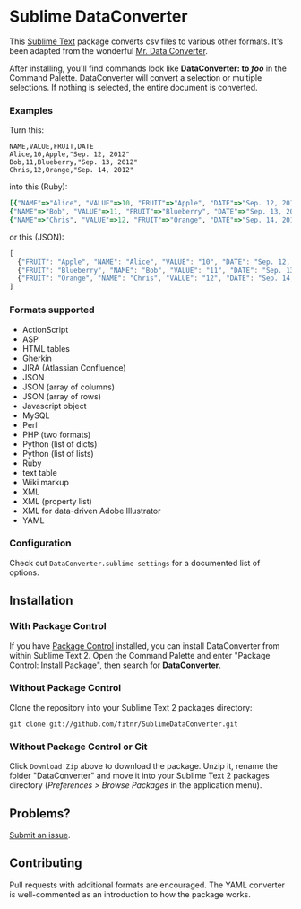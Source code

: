 # Sublime DataConverter

This [Sublime Text](http://www.sublimetext.com/) package converts csv files to various other formats. It's been adapted from the wonderful [Mr. Data Converter](http://shancarter.com/data_converter/).

After installing, you'll find commands look like __DataConverter: to *foo*__ in the Command Palette. DataConverter will convert a selection or multiple selections. If nothing is selected, the entire document is converted.

### Examples

Turn this:

    NAME,VALUE,FRUIT,DATE
    Alice,10,Apple,"Sep. 12, 2012"
    Bob,11,Blueberry,"Sep. 13, 2012"
    Chris,12,Orange,"Sep. 14, 2012"

into this (Ruby):

```ruby
[{"NAME"=>"Alice", "VALUE"=>10, "FRUIT"=>"Apple", "DATE"=>"Sep. 12, 2012"},
{"NAME"=>"Bob", "VALUE"=>11, "FRUIT"=>"Blueberry", "DATE"=>"Sep. 13, 2012"},
{"NAME"=>"Chris", "VALUE"=>12, "FRUIT"=>"Orange", "DATE"=>"Sep. 14, 2012"}];
```

or this (JSON):

```javascript
[
  {"FRUIT": "Apple", "NAME": "Alice", "VALUE": "10", "DATE": "Sep. 12, 2012"},
  {"FRUIT": "Blueberry", "NAME": "Bob", "VALUE": "11", "DATE": "Sep. 13, 2012"},
  {"FRUIT": "Orange", "NAME": "Chris", "VALUE": "12", "DATE": "Sep. 14, 2012"}
]
```

### Formats supported

* ActionScript
* ASP
* HTML tables
* Gherkin
* JIRA (Atlassian Confluence)
* JSON
* JSON (array of columns)
* JSON (array of rows)
* Javascript object
* MySQL
* Perl
* PHP (two formats)
* Python (list of dicts)
* Python (list of lists)
* Ruby
* text table
* Wiki markup
* XML
* XML (property list)
* XML for data-driven Adobe Illustrator
* YAML

### Configuration
Check out `DataConverter.sublime-settings` for a documented list of options.

## Installation

### With Package Control
If you have [Package Control](http://github.com/wbond/sublime_package_control) installed, you can install DataConverter from within Sublime Text 2. Open the Command Palette and enter "Package Control: Install Package", then search for __DataConverter__.

### Without Package Control
Clone the repository into your Sublime Text 2 packages directory:

    git clone git://github.com/fitnr/SublimeDataConverter.git

### Without Package Control or Git
Click `Download Zip` above to download the package. Unzip it, rename the folder "DataConverter" and move it into your Sublime Text 2 packages directory (*Preferences > Browse Packages* in the application menu).

## Problems?

[Submit an issue](https://github.com/fitnr/SublimeDataConverter/issues).

## Contributing

Pull requests with additional formats are encouraged. The YAML converter is well-commented as an introduction to how the package works.

